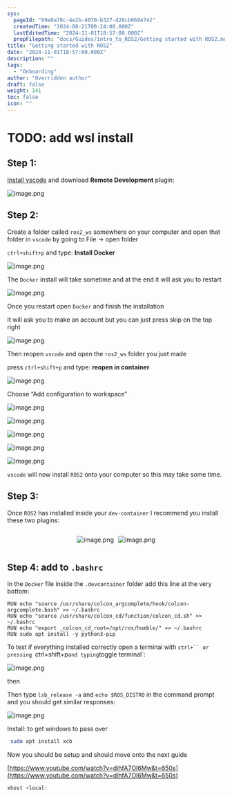 ```yaml
---
sys:
  pageId: "89e0a78c-4e2b-4070-b327-d28cb0694742"
  createdTime: "2024-08-21T00:24:00.000Z"
  lastEditedTime: "2024-11-01T18:57:00.000Z"
  propFilepath: "docs/Guides/intro_to_ROS2/Getting started with ROS2.md"
title: "Getting started with ROS2"
date: "2024-11-01T18:57:00.000Z"
description: ""
tags:
  - "Onboarding"
author: "Overridden author"
draft: false
weight: 141
toc: false
icon: ""
---
```


# TODO: add wsl install

## Step 1:

[Install vscode](https://code.visualstudio.com/download) and download **Remote Development** plugin:

![image.png](https://prod-files-secure.s3.us-west-2.amazonaws.com/d518164a-d88e-44d1-a4ee-3adb3bd8bce0/efb52993-1881-4a40-b95e-6f020334f022/image.png?X-Amz-Algorithm=AWS4-HMAC-SHA256&X-Amz-Content-Sha256=UNSIGNED-PAYLOAD&X-Amz-Credential=ASIAZI2LB466UK7HHBHY%2F20250227%2Fus-west-2%2Fs3%2Faws4_request&X-Amz-Date=20250227T220734Z&X-Amz-Expires=3600&X-Amz-Security-Token=IQoJb3JpZ2luX2VjEEYaCXVzLXdlc3QtMiJIMEYCIQDAcM%2Bz4AmwsfZQbgrV87Ty1F2nSJQd0nnDa%2FiNtiieywIhAJp2JOBY6izn0pIwdtujP92A8vGdpVkLCanyvJ1gcHmFKv8DCH8QABoMNjM3NDIzMTgzODA1Igx8cKE2elUHb2ToA68q3ANKH5QyP%2BhHRZ8VVyqQEMutpN9cL7xzeTriFYm%2Bdy2rrI1BWMCBMD0KrXrKJSWLNmVXT6Pw%2BV06KGOKx2Azrp5ybgm6oGZRK337YVPvKk1DQ0DkGfxCPDeyy%2BiEP%2BqSgYYh42gtOPgh67GhBprVvc%2FoxobSwEDojEw8%2B%2BTa1TJhDwxEai2t%2BhPydZHVyhhBKR8wbHnatoDzG9sgwvyllWie4QPXiQx8aeZLzoPgpRDu8c0U%2Fmd%2BqFQ2psPT%2F2BK3b1pS%2BjL7Ksi2%2FNAzWSbUUsb5iGZne%2Frq275OhlyIoNDwREZzs%2FFtLHnUHGeRZ57DSFxkWFyTn6Kbo%2F3NsUg6r1C8vcvjPl7Vsvm07oYTC%2BGFpxPj18d%2FoYb6dJ3S7C3KDQCzbqSpvvTWjNvfIm6ThUyZ3VSlmcESkwsUql5CMXS%2FdgmtJABUUkQ9xT%2FyEKT8cdGwhZkbDfaO3RyKk6fRxUh0wyazY2lacYXwjw0EDsN1PaAz73Me6znXhjLPOuyOq39fa7M30ITkhrA31Cq8JZOiSOxFZ%2BqLuwESTIt3%2BpA6KnR%2FU%2BqECA2e8oVnaYPSihvhr6Fb8AA%2Biu723wB19M8nipF%2BDWHVSRZkSOeOn4lQ69E3WSlceH%2FTWw%2BAzDzu4O%2BBjqkAfBwwCyYNmPhdjQw6QKEWUviRFVIWKJk7eQlGsOi%2BgZDuyafORbiGuKCAtDl0S1tB4TITI%2F5UpzRqm0YeCcnMfmwp3WShATg3v7gIT0bWcEmalIzkTNvflCcUhkuS8xEpD2VE8gLfQ1fwZ%2BDFSJTf6unTiRLK96zai75LmDIc%2F3UNaMWV0u1ac9bNirtSVafZ%2BH4h2XoOWzVgvcbR9naQJHydnet&X-Amz-Signature=da031e9e65393266665e216698921eb9e63b221ac63fc801fd9e5130697ae494&X-Amz-SignedHeaders=host&x-id=GetObject)

## Step 2:

Create a folder called `ros2_ws` somewhere on your computer and open that folder in `vscode` by going to File → open folder 

`ctrl+shift+p` and type: **Install Docker**

![image.png](https://prod-files-secure.s3.us-west-2.amazonaws.com/d518164a-d88e-44d1-a4ee-3adb3bd8bce0/2269dc0e-1cd5-47ff-bceb-c04ad9b2eab0/image.png?X-Amz-Algorithm=AWS4-HMAC-SHA256&X-Amz-Content-Sha256=UNSIGNED-PAYLOAD&X-Amz-Credential=ASIAZI2LB466UK7HHBHY%2F20250227%2Fus-west-2%2Fs3%2Faws4_request&X-Amz-Date=20250227T220734Z&X-Amz-Expires=3600&X-Amz-Security-Token=IQoJb3JpZ2luX2VjEEYaCXVzLXdlc3QtMiJIMEYCIQDAcM%2Bz4AmwsfZQbgrV87Ty1F2nSJQd0nnDa%2FiNtiieywIhAJp2JOBY6izn0pIwdtujP92A8vGdpVkLCanyvJ1gcHmFKv8DCH8QABoMNjM3NDIzMTgzODA1Igx8cKE2elUHb2ToA68q3ANKH5QyP%2BhHRZ8VVyqQEMutpN9cL7xzeTriFYm%2Bdy2rrI1BWMCBMD0KrXrKJSWLNmVXT6Pw%2BV06KGOKx2Azrp5ybgm6oGZRK337YVPvKk1DQ0DkGfxCPDeyy%2BiEP%2BqSgYYh42gtOPgh67GhBprVvc%2FoxobSwEDojEw8%2B%2BTa1TJhDwxEai2t%2BhPydZHVyhhBKR8wbHnatoDzG9sgwvyllWie4QPXiQx8aeZLzoPgpRDu8c0U%2Fmd%2BqFQ2psPT%2F2BK3b1pS%2BjL7Ksi2%2FNAzWSbUUsb5iGZne%2Frq275OhlyIoNDwREZzs%2FFtLHnUHGeRZ57DSFxkWFyTn6Kbo%2F3NsUg6r1C8vcvjPl7Vsvm07oYTC%2BGFpxPj18d%2FoYb6dJ3S7C3KDQCzbqSpvvTWjNvfIm6ThUyZ3VSlmcESkwsUql5CMXS%2FdgmtJABUUkQ9xT%2FyEKT8cdGwhZkbDfaO3RyKk6fRxUh0wyazY2lacYXwjw0EDsN1PaAz73Me6znXhjLPOuyOq39fa7M30ITkhrA31Cq8JZOiSOxFZ%2BqLuwESTIt3%2BpA6KnR%2FU%2BqECA2e8oVnaYPSihvhr6Fb8AA%2Biu723wB19M8nipF%2BDWHVSRZkSOeOn4lQ69E3WSlceH%2FTWw%2BAzDzu4O%2BBjqkAfBwwCyYNmPhdjQw6QKEWUviRFVIWKJk7eQlGsOi%2BgZDuyafORbiGuKCAtDl0S1tB4TITI%2F5UpzRqm0YeCcnMfmwp3WShATg3v7gIT0bWcEmalIzkTNvflCcUhkuS8xEpD2VE8gLfQ1fwZ%2BDFSJTf6unTiRLK96zai75LmDIc%2F3UNaMWV0u1ac9bNirtSVafZ%2BH4h2XoOWzVgvcbR9naQJHydnet&X-Amz-Signature=7786d92b864440a129a21b718708d8205d53922e648081b1a225837e23c4dab8&X-Amz-SignedHeaders=host&x-id=GetObject)

The `Docker` install will take sometime and at the end it will ask you to restart

![image.png](https://prod-files-secure.s3.us-west-2.amazonaws.com/d518164a-d88e-44d1-a4ee-3adb3bd8bce0/ed233f78-be33-4b1f-b89c-9c346c0e961e/image.png?X-Amz-Algorithm=AWS4-HMAC-SHA256&X-Amz-Content-Sha256=UNSIGNED-PAYLOAD&X-Amz-Credential=ASIAZI2LB466UK7HHBHY%2F20250227%2Fus-west-2%2Fs3%2Faws4_request&X-Amz-Date=20250227T220734Z&X-Amz-Expires=3600&X-Amz-Security-Token=IQoJb3JpZ2luX2VjEEYaCXVzLXdlc3QtMiJIMEYCIQDAcM%2Bz4AmwsfZQbgrV87Ty1F2nSJQd0nnDa%2FiNtiieywIhAJp2JOBY6izn0pIwdtujP92A8vGdpVkLCanyvJ1gcHmFKv8DCH8QABoMNjM3NDIzMTgzODA1Igx8cKE2elUHb2ToA68q3ANKH5QyP%2BhHRZ8VVyqQEMutpN9cL7xzeTriFYm%2Bdy2rrI1BWMCBMD0KrXrKJSWLNmVXT6Pw%2BV06KGOKx2Azrp5ybgm6oGZRK337YVPvKk1DQ0DkGfxCPDeyy%2BiEP%2BqSgYYh42gtOPgh67GhBprVvc%2FoxobSwEDojEw8%2B%2BTa1TJhDwxEai2t%2BhPydZHVyhhBKR8wbHnatoDzG9sgwvyllWie4QPXiQx8aeZLzoPgpRDu8c0U%2Fmd%2BqFQ2psPT%2F2BK3b1pS%2BjL7Ksi2%2FNAzWSbUUsb5iGZne%2Frq275OhlyIoNDwREZzs%2FFtLHnUHGeRZ57DSFxkWFyTn6Kbo%2F3NsUg6r1C8vcvjPl7Vsvm07oYTC%2BGFpxPj18d%2FoYb6dJ3S7C3KDQCzbqSpvvTWjNvfIm6ThUyZ3VSlmcESkwsUql5CMXS%2FdgmtJABUUkQ9xT%2FyEKT8cdGwhZkbDfaO3RyKk6fRxUh0wyazY2lacYXwjw0EDsN1PaAz73Me6znXhjLPOuyOq39fa7M30ITkhrA31Cq8JZOiSOxFZ%2BqLuwESTIt3%2BpA6KnR%2FU%2BqECA2e8oVnaYPSihvhr6Fb8AA%2Biu723wB19M8nipF%2BDWHVSRZkSOeOn4lQ69E3WSlceH%2FTWw%2BAzDzu4O%2BBjqkAfBwwCyYNmPhdjQw6QKEWUviRFVIWKJk7eQlGsOi%2BgZDuyafORbiGuKCAtDl0S1tB4TITI%2F5UpzRqm0YeCcnMfmwp3WShATg3v7gIT0bWcEmalIzkTNvflCcUhkuS8xEpD2VE8gLfQ1fwZ%2BDFSJTf6unTiRLK96zai75LmDIc%2F3UNaMWV0u1ac9bNirtSVafZ%2BH4h2XoOWzVgvcbR9naQJHydnet&X-Amz-Signature=eeb811dfcbbb2474b9b677595f4b8164aa1e44ef3c23c65977213bd2fe1b99f6&X-Amz-SignedHeaders=host&x-id=GetObject)

Once you restart open `Docker` and finish the installation

It will ask you to make an account but you can just press skip on the top right

![image.png](https://prod-files-secure.s3.us-west-2.amazonaws.com/d518164a-d88e-44d1-a4ee-3adb3bd8bce0/21010ad9-1659-4fd9-9f59-9932a09b2a3d/image.png?X-Amz-Algorithm=AWS4-HMAC-SHA256&X-Amz-Content-Sha256=UNSIGNED-PAYLOAD&X-Amz-Credential=ASIAZI2LB466UK7HHBHY%2F20250227%2Fus-west-2%2Fs3%2Faws4_request&X-Amz-Date=20250227T220734Z&X-Amz-Expires=3600&X-Amz-Security-Token=IQoJb3JpZ2luX2VjEEYaCXVzLXdlc3QtMiJIMEYCIQDAcM%2Bz4AmwsfZQbgrV87Ty1F2nSJQd0nnDa%2FiNtiieywIhAJp2JOBY6izn0pIwdtujP92A8vGdpVkLCanyvJ1gcHmFKv8DCH8QABoMNjM3NDIzMTgzODA1Igx8cKE2elUHb2ToA68q3ANKH5QyP%2BhHRZ8VVyqQEMutpN9cL7xzeTriFYm%2Bdy2rrI1BWMCBMD0KrXrKJSWLNmVXT6Pw%2BV06KGOKx2Azrp5ybgm6oGZRK337YVPvKk1DQ0DkGfxCPDeyy%2BiEP%2BqSgYYh42gtOPgh67GhBprVvc%2FoxobSwEDojEw8%2B%2BTa1TJhDwxEai2t%2BhPydZHVyhhBKR8wbHnatoDzG9sgwvyllWie4QPXiQx8aeZLzoPgpRDu8c0U%2Fmd%2BqFQ2psPT%2F2BK3b1pS%2BjL7Ksi2%2FNAzWSbUUsb5iGZne%2Frq275OhlyIoNDwREZzs%2FFtLHnUHGeRZ57DSFxkWFyTn6Kbo%2F3NsUg6r1C8vcvjPl7Vsvm07oYTC%2BGFpxPj18d%2FoYb6dJ3S7C3KDQCzbqSpvvTWjNvfIm6ThUyZ3VSlmcESkwsUql5CMXS%2FdgmtJABUUkQ9xT%2FyEKT8cdGwhZkbDfaO3RyKk6fRxUh0wyazY2lacYXwjw0EDsN1PaAz73Me6znXhjLPOuyOq39fa7M30ITkhrA31Cq8JZOiSOxFZ%2BqLuwESTIt3%2BpA6KnR%2FU%2BqECA2e8oVnaYPSihvhr6Fb8AA%2Biu723wB19M8nipF%2BDWHVSRZkSOeOn4lQ69E3WSlceH%2FTWw%2BAzDzu4O%2BBjqkAfBwwCyYNmPhdjQw6QKEWUviRFVIWKJk7eQlGsOi%2BgZDuyafORbiGuKCAtDl0S1tB4TITI%2F5UpzRqm0YeCcnMfmwp3WShATg3v7gIT0bWcEmalIzkTNvflCcUhkuS8xEpD2VE8gLfQ1fwZ%2BDFSJTf6unTiRLK96zai75LmDIc%2F3UNaMWV0u1ac9bNirtSVafZ%2BH4h2XoOWzVgvcbR9naQJHydnet&X-Amz-Signature=e1c3743aa261110b0ca11839fb8a8cd515a662ffb67d6a96dcf204aa05d2574b&X-Amz-SignedHeaders=host&x-id=GetObject)

Then reopen `vscode` and open the `ros2_ws` folder you just made

press `ctrl+shift+p` and type: **reopen in container**

![image.png](https://prod-files-secure.s3.us-west-2.amazonaws.com/d518164a-d88e-44d1-a4ee-3adb3bd8bce0/4e93b8c2-41ad-488c-8095-c74205196118/image.png?X-Amz-Algorithm=AWS4-HMAC-SHA256&X-Amz-Content-Sha256=UNSIGNED-PAYLOAD&X-Amz-Credential=ASIAZI2LB466UK7HHBHY%2F20250227%2Fus-west-2%2Fs3%2Faws4_request&X-Amz-Date=20250227T220734Z&X-Amz-Expires=3600&X-Amz-Security-Token=IQoJb3JpZ2luX2VjEEYaCXVzLXdlc3QtMiJIMEYCIQDAcM%2Bz4AmwsfZQbgrV87Ty1F2nSJQd0nnDa%2FiNtiieywIhAJp2JOBY6izn0pIwdtujP92A8vGdpVkLCanyvJ1gcHmFKv8DCH8QABoMNjM3NDIzMTgzODA1Igx8cKE2elUHb2ToA68q3ANKH5QyP%2BhHRZ8VVyqQEMutpN9cL7xzeTriFYm%2Bdy2rrI1BWMCBMD0KrXrKJSWLNmVXT6Pw%2BV06KGOKx2Azrp5ybgm6oGZRK337YVPvKk1DQ0DkGfxCPDeyy%2BiEP%2BqSgYYh42gtOPgh67GhBprVvc%2FoxobSwEDojEw8%2B%2BTa1TJhDwxEai2t%2BhPydZHVyhhBKR8wbHnatoDzG9sgwvyllWie4QPXiQx8aeZLzoPgpRDu8c0U%2Fmd%2BqFQ2psPT%2F2BK3b1pS%2BjL7Ksi2%2FNAzWSbUUsb5iGZne%2Frq275OhlyIoNDwREZzs%2FFtLHnUHGeRZ57DSFxkWFyTn6Kbo%2F3NsUg6r1C8vcvjPl7Vsvm07oYTC%2BGFpxPj18d%2FoYb6dJ3S7C3KDQCzbqSpvvTWjNvfIm6ThUyZ3VSlmcESkwsUql5CMXS%2FdgmtJABUUkQ9xT%2FyEKT8cdGwhZkbDfaO3RyKk6fRxUh0wyazY2lacYXwjw0EDsN1PaAz73Me6znXhjLPOuyOq39fa7M30ITkhrA31Cq8JZOiSOxFZ%2BqLuwESTIt3%2BpA6KnR%2FU%2BqECA2e8oVnaYPSihvhr6Fb8AA%2Biu723wB19M8nipF%2BDWHVSRZkSOeOn4lQ69E3WSlceH%2FTWw%2BAzDzu4O%2BBjqkAfBwwCyYNmPhdjQw6QKEWUviRFVIWKJk7eQlGsOi%2BgZDuyafORbiGuKCAtDl0S1tB4TITI%2F5UpzRqm0YeCcnMfmwp3WShATg3v7gIT0bWcEmalIzkTNvflCcUhkuS8xEpD2VE8gLfQ1fwZ%2BDFSJTf6unTiRLK96zai75LmDIc%2F3UNaMWV0u1ac9bNirtSVafZ%2BH4h2XoOWzVgvcbR9naQJHydnet&X-Amz-Signature=3898acd7757f86dee6d9c13fc3d77bf84ed4432e6748b6f0877d89a2d0c2ca08&X-Amz-SignedHeaders=host&x-id=GetObject)

Choose “Add configuration to workspace”

![image.png](https://prod-files-secure.s3.us-west-2.amazonaws.com/d518164a-d88e-44d1-a4ee-3adb3bd8bce0/9560b282-5060-4989-ba37-97e7b2c22476/image.png?X-Amz-Algorithm=AWS4-HMAC-SHA256&X-Amz-Content-Sha256=UNSIGNED-PAYLOAD&X-Amz-Credential=ASIAZI2LB466UK7HHBHY%2F20250227%2Fus-west-2%2Fs3%2Faws4_request&X-Amz-Date=20250227T220734Z&X-Amz-Expires=3600&X-Amz-Security-Token=IQoJb3JpZ2luX2VjEEYaCXVzLXdlc3QtMiJIMEYCIQDAcM%2Bz4AmwsfZQbgrV87Ty1F2nSJQd0nnDa%2FiNtiieywIhAJp2JOBY6izn0pIwdtujP92A8vGdpVkLCanyvJ1gcHmFKv8DCH8QABoMNjM3NDIzMTgzODA1Igx8cKE2elUHb2ToA68q3ANKH5QyP%2BhHRZ8VVyqQEMutpN9cL7xzeTriFYm%2Bdy2rrI1BWMCBMD0KrXrKJSWLNmVXT6Pw%2BV06KGOKx2Azrp5ybgm6oGZRK337YVPvKk1DQ0DkGfxCPDeyy%2BiEP%2BqSgYYh42gtOPgh67GhBprVvc%2FoxobSwEDojEw8%2B%2BTa1TJhDwxEai2t%2BhPydZHVyhhBKR8wbHnatoDzG9sgwvyllWie4QPXiQx8aeZLzoPgpRDu8c0U%2Fmd%2BqFQ2psPT%2F2BK3b1pS%2BjL7Ksi2%2FNAzWSbUUsb5iGZne%2Frq275OhlyIoNDwREZzs%2FFtLHnUHGeRZ57DSFxkWFyTn6Kbo%2F3NsUg6r1C8vcvjPl7Vsvm07oYTC%2BGFpxPj18d%2FoYb6dJ3S7C3KDQCzbqSpvvTWjNvfIm6ThUyZ3VSlmcESkwsUql5CMXS%2FdgmtJABUUkQ9xT%2FyEKT8cdGwhZkbDfaO3RyKk6fRxUh0wyazY2lacYXwjw0EDsN1PaAz73Me6znXhjLPOuyOq39fa7M30ITkhrA31Cq8JZOiSOxFZ%2BqLuwESTIt3%2BpA6KnR%2FU%2BqECA2e8oVnaYPSihvhr6Fb8AA%2Biu723wB19M8nipF%2BDWHVSRZkSOeOn4lQ69E3WSlceH%2FTWw%2BAzDzu4O%2BBjqkAfBwwCyYNmPhdjQw6QKEWUviRFVIWKJk7eQlGsOi%2BgZDuyafORbiGuKCAtDl0S1tB4TITI%2F5UpzRqm0YeCcnMfmwp3WShATg3v7gIT0bWcEmalIzkTNvflCcUhkuS8xEpD2VE8gLfQ1fwZ%2BDFSJTf6unTiRLK96zai75LmDIc%2F3UNaMWV0u1ac9bNirtSVafZ%2BH4h2XoOWzVgvcbR9naQJHydnet&X-Amz-Signature=fa470da6e2039e1cb3e578974d9e21627c354b8b11a44441f25bad77ace4d69d&X-Amz-SignedHeaders=host&x-id=GetObject)

![image.png](https://prod-files-secure.s3.us-west-2.amazonaws.com/d518164a-d88e-44d1-a4ee-3adb3bd8bce0/2ee63f81-886b-48e8-a553-dc6e5eac99e4/image.png?X-Amz-Algorithm=AWS4-HMAC-SHA256&X-Amz-Content-Sha256=UNSIGNED-PAYLOAD&X-Amz-Credential=ASIAZI2LB466UK7HHBHY%2F20250227%2Fus-west-2%2Fs3%2Faws4_request&X-Amz-Date=20250227T220734Z&X-Amz-Expires=3600&X-Amz-Security-Token=IQoJb3JpZ2luX2VjEEYaCXVzLXdlc3QtMiJIMEYCIQDAcM%2Bz4AmwsfZQbgrV87Ty1F2nSJQd0nnDa%2FiNtiieywIhAJp2JOBY6izn0pIwdtujP92A8vGdpVkLCanyvJ1gcHmFKv8DCH8QABoMNjM3NDIzMTgzODA1Igx8cKE2elUHb2ToA68q3ANKH5QyP%2BhHRZ8VVyqQEMutpN9cL7xzeTriFYm%2Bdy2rrI1BWMCBMD0KrXrKJSWLNmVXT6Pw%2BV06KGOKx2Azrp5ybgm6oGZRK337YVPvKk1DQ0DkGfxCPDeyy%2BiEP%2BqSgYYh42gtOPgh67GhBprVvc%2FoxobSwEDojEw8%2B%2BTa1TJhDwxEai2t%2BhPydZHVyhhBKR8wbHnatoDzG9sgwvyllWie4QPXiQx8aeZLzoPgpRDu8c0U%2Fmd%2BqFQ2psPT%2F2BK3b1pS%2BjL7Ksi2%2FNAzWSbUUsb5iGZne%2Frq275OhlyIoNDwREZzs%2FFtLHnUHGeRZ57DSFxkWFyTn6Kbo%2F3NsUg6r1C8vcvjPl7Vsvm07oYTC%2BGFpxPj18d%2FoYb6dJ3S7C3KDQCzbqSpvvTWjNvfIm6ThUyZ3VSlmcESkwsUql5CMXS%2FdgmtJABUUkQ9xT%2FyEKT8cdGwhZkbDfaO3RyKk6fRxUh0wyazY2lacYXwjw0EDsN1PaAz73Me6znXhjLPOuyOq39fa7M30ITkhrA31Cq8JZOiSOxFZ%2BqLuwESTIt3%2BpA6KnR%2FU%2BqECA2e8oVnaYPSihvhr6Fb8AA%2Biu723wB19M8nipF%2BDWHVSRZkSOeOn4lQ69E3WSlceH%2FTWw%2BAzDzu4O%2BBjqkAfBwwCyYNmPhdjQw6QKEWUviRFVIWKJk7eQlGsOi%2BgZDuyafORbiGuKCAtDl0S1tB4TITI%2F5UpzRqm0YeCcnMfmwp3WShATg3v7gIT0bWcEmalIzkTNvflCcUhkuS8xEpD2VE8gLfQ1fwZ%2BDFSJTf6unTiRLK96zai75LmDIc%2F3UNaMWV0u1ac9bNirtSVafZ%2BH4h2XoOWzVgvcbR9naQJHydnet&X-Amz-Signature=f2a46c6aea58148bfece4fe512e70d9662d85f61994064fec33bf86daa83aec5&X-Amz-SignedHeaders=host&x-id=GetObject)

![image.png](https://prod-files-secure.s3.us-west-2.amazonaws.com/d518164a-d88e-44d1-a4ee-3adb3bd8bce0/ae1580b2-b048-407e-aed9-b584224a7a04/image.png?X-Amz-Algorithm=AWS4-HMAC-SHA256&X-Amz-Content-Sha256=UNSIGNED-PAYLOAD&X-Amz-Credential=ASIAZI2LB466UK7HHBHY%2F20250227%2Fus-west-2%2Fs3%2Faws4_request&X-Amz-Date=20250227T220734Z&X-Amz-Expires=3600&X-Amz-Security-Token=IQoJb3JpZ2luX2VjEEYaCXVzLXdlc3QtMiJIMEYCIQDAcM%2Bz4AmwsfZQbgrV87Ty1F2nSJQd0nnDa%2FiNtiieywIhAJp2JOBY6izn0pIwdtujP92A8vGdpVkLCanyvJ1gcHmFKv8DCH8QABoMNjM3NDIzMTgzODA1Igx8cKE2elUHb2ToA68q3ANKH5QyP%2BhHRZ8VVyqQEMutpN9cL7xzeTriFYm%2Bdy2rrI1BWMCBMD0KrXrKJSWLNmVXT6Pw%2BV06KGOKx2Azrp5ybgm6oGZRK337YVPvKk1DQ0DkGfxCPDeyy%2BiEP%2BqSgYYh42gtOPgh67GhBprVvc%2FoxobSwEDojEw8%2B%2BTa1TJhDwxEai2t%2BhPydZHVyhhBKR8wbHnatoDzG9sgwvyllWie4QPXiQx8aeZLzoPgpRDu8c0U%2Fmd%2BqFQ2psPT%2F2BK3b1pS%2BjL7Ksi2%2FNAzWSbUUsb5iGZne%2Frq275OhlyIoNDwREZzs%2FFtLHnUHGeRZ57DSFxkWFyTn6Kbo%2F3NsUg6r1C8vcvjPl7Vsvm07oYTC%2BGFpxPj18d%2FoYb6dJ3S7C3KDQCzbqSpvvTWjNvfIm6ThUyZ3VSlmcESkwsUql5CMXS%2FdgmtJABUUkQ9xT%2FyEKT8cdGwhZkbDfaO3RyKk6fRxUh0wyazY2lacYXwjw0EDsN1PaAz73Me6znXhjLPOuyOq39fa7M30ITkhrA31Cq8JZOiSOxFZ%2BqLuwESTIt3%2BpA6KnR%2FU%2BqECA2e8oVnaYPSihvhr6Fb8AA%2Biu723wB19M8nipF%2BDWHVSRZkSOeOn4lQ69E3WSlceH%2FTWw%2BAzDzu4O%2BBjqkAfBwwCyYNmPhdjQw6QKEWUviRFVIWKJk7eQlGsOi%2BgZDuyafORbiGuKCAtDl0S1tB4TITI%2F5UpzRqm0YeCcnMfmwp3WShATg3v7gIT0bWcEmalIzkTNvflCcUhkuS8xEpD2VE8gLfQ1fwZ%2BDFSJTf6unTiRLK96zai75LmDIc%2F3UNaMWV0u1ac9bNirtSVafZ%2BH4h2XoOWzVgvcbR9naQJHydnet&X-Amz-Signature=9c6eaf1e0f8522255bc7a512a1fa6ba2044c3f99beb60a71f6914ee28ddbf242&X-Amz-SignedHeaders=host&x-id=GetObject)

![image.png](https://prod-files-secure.s3.us-west-2.amazonaws.com/d518164a-d88e-44d1-a4ee-3adb3bd8bce0/53255b28-f75e-430f-b9e3-c0ac8577e42b/image.png?X-Amz-Algorithm=AWS4-HMAC-SHA256&X-Amz-Content-Sha256=UNSIGNED-PAYLOAD&X-Amz-Credential=ASIAZI2LB466UK7HHBHY%2F20250227%2Fus-west-2%2Fs3%2Faws4_request&X-Amz-Date=20250227T220734Z&X-Amz-Expires=3600&X-Amz-Security-Token=IQoJb3JpZ2luX2VjEEYaCXVzLXdlc3QtMiJIMEYCIQDAcM%2Bz4AmwsfZQbgrV87Ty1F2nSJQd0nnDa%2FiNtiieywIhAJp2JOBY6izn0pIwdtujP92A8vGdpVkLCanyvJ1gcHmFKv8DCH8QABoMNjM3NDIzMTgzODA1Igx8cKE2elUHb2ToA68q3ANKH5QyP%2BhHRZ8VVyqQEMutpN9cL7xzeTriFYm%2Bdy2rrI1BWMCBMD0KrXrKJSWLNmVXT6Pw%2BV06KGOKx2Azrp5ybgm6oGZRK337YVPvKk1DQ0DkGfxCPDeyy%2BiEP%2BqSgYYh42gtOPgh67GhBprVvc%2FoxobSwEDojEw8%2B%2BTa1TJhDwxEai2t%2BhPydZHVyhhBKR8wbHnatoDzG9sgwvyllWie4QPXiQx8aeZLzoPgpRDu8c0U%2Fmd%2BqFQ2psPT%2F2BK3b1pS%2BjL7Ksi2%2FNAzWSbUUsb5iGZne%2Frq275OhlyIoNDwREZzs%2FFtLHnUHGeRZ57DSFxkWFyTn6Kbo%2F3NsUg6r1C8vcvjPl7Vsvm07oYTC%2BGFpxPj18d%2FoYb6dJ3S7C3KDQCzbqSpvvTWjNvfIm6ThUyZ3VSlmcESkwsUql5CMXS%2FdgmtJABUUkQ9xT%2FyEKT8cdGwhZkbDfaO3RyKk6fRxUh0wyazY2lacYXwjw0EDsN1PaAz73Me6znXhjLPOuyOq39fa7M30ITkhrA31Cq8JZOiSOxFZ%2BqLuwESTIt3%2BpA6KnR%2FU%2BqECA2e8oVnaYPSihvhr6Fb8AA%2Biu723wB19M8nipF%2BDWHVSRZkSOeOn4lQ69E3WSlceH%2FTWw%2BAzDzu4O%2BBjqkAfBwwCyYNmPhdjQw6QKEWUviRFVIWKJk7eQlGsOi%2BgZDuyafORbiGuKCAtDl0S1tB4TITI%2F5UpzRqm0YeCcnMfmwp3WShATg3v7gIT0bWcEmalIzkTNvflCcUhkuS8xEpD2VE8gLfQ1fwZ%2BDFSJTf6unTiRLK96zai75LmDIc%2F3UNaMWV0u1ac9bNirtSVafZ%2BH4h2XoOWzVgvcbR9naQJHydnet&X-Amz-Signature=51bc002cee6f911ff2d315bf4a4daabdd9b5130c7f54697fc8167f1e12937705&X-Amz-SignedHeaders=host&x-id=GetObject)

![image.png](https://prod-files-secure.s3.us-west-2.amazonaws.com/d518164a-d88e-44d1-a4ee-3adb3bd8bce0/7c562767-5af9-4ffb-97d1-327bcdf4ee00/image.png?X-Amz-Algorithm=AWS4-HMAC-SHA256&X-Amz-Content-Sha256=UNSIGNED-PAYLOAD&X-Amz-Credential=ASIAZI2LB466UK7HHBHY%2F20250227%2Fus-west-2%2Fs3%2Faws4_request&X-Amz-Date=20250227T220734Z&X-Amz-Expires=3600&X-Amz-Security-Token=IQoJb3JpZ2luX2VjEEYaCXVzLXdlc3QtMiJIMEYCIQDAcM%2Bz4AmwsfZQbgrV87Ty1F2nSJQd0nnDa%2FiNtiieywIhAJp2JOBY6izn0pIwdtujP92A8vGdpVkLCanyvJ1gcHmFKv8DCH8QABoMNjM3NDIzMTgzODA1Igx8cKE2elUHb2ToA68q3ANKH5QyP%2BhHRZ8VVyqQEMutpN9cL7xzeTriFYm%2Bdy2rrI1BWMCBMD0KrXrKJSWLNmVXT6Pw%2BV06KGOKx2Azrp5ybgm6oGZRK337YVPvKk1DQ0DkGfxCPDeyy%2BiEP%2BqSgYYh42gtOPgh67GhBprVvc%2FoxobSwEDojEw8%2B%2BTa1TJhDwxEai2t%2BhPydZHVyhhBKR8wbHnatoDzG9sgwvyllWie4QPXiQx8aeZLzoPgpRDu8c0U%2Fmd%2BqFQ2psPT%2F2BK3b1pS%2BjL7Ksi2%2FNAzWSbUUsb5iGZne%2Frq275OhlyIoNDwREZzs%2FFtLHnUHGeRZ57DSFxkWFyTn6Kbo%2F3NsUg6r1C8vcvjPl7Vsvm07oYTC%2BGFpxPj18d%2FoYb6dJ3S7C3KDQCzbqSpvvTWjNvfIm6ThUyZ3VSlmcESkwsUql5CMXS%2FdgmtJABUUkQ9xT%2FyEKT8cdGwhZkbDfaO3RyKk6fRxUh0wyazY2lacYXwjw0EDsN1PaAz73Me6znXhjLPOuyOq39fa7M30ITkhrA31Cq8JZOiSOxFZ%2BqLuwESTIt3%2BpA6KnR%2FU%2BqECA2e8oVnaYPSihvhr6Fb8AA%2Biu723wB19M8nipF%2BDWHVSRZkSOeOn4lQ69E3WSlceH%2FTWw%2BAzDzu4O%2BBjqkAfBwwCyYNmPhdjQw6QKEWUviRFVIWKJk7eQlGsOi%2BgZDuyafORbiGuKCAtDl0S1tB4TITI%2F5UpzRqm0YeCcnMfmwp3WShATg3v7gIT0bWcEmalIzkTNvflCcUhkuS8xEpD2VE8gLfQ1fwZ%2BDFSJTf6unTiRLK96zai75LmDIc%2F3UNaMWV0u1ac9bNirtSVafZ%2BH4h2XoOWzVgvcbR9naQJHydnet&X-Amz-Signature=ee3915ffc94077dcc9f6dfea17964ad4e083c7b18e815938b19cb0a4bf7676ae&X-Amz-SignedHeaders=host&x-id=GetObject)

`vscode` will now install `ROS2` onto your computer so this may take some time.

## Step 3:

Once `ROS2` has installed inside your `dev-container` I recommend you install these two plugins:

<div style="display: flex;flex-direction: row; column-gap:10px; max-width: 630px;justify-content: center;">
<div>

![image.png](https://prod-files-secure.s3.us-west-2.amazonaws.com/d518164a-d88e-44d1-a4ee-3adb3bd8bce0/3fc3d550-5a54-4ba1-ba6b-faa01cdb7369/image.png?X-Amz-Algorithm=AWS4-HMAC-SHA256&X-Amz-Content-Sha256=UNSIGNED-PAYLOAD&X-Amz-Credential=ASIAZI2LB466VJVRT7AM%2F20250227%2Fus-west-2%2Fs3%2Faws4_request&X-Amz-Date=20250227T220736Z&X-Amz-Expires=3600&X-Amz-Security-Token=IQoJb3JpZ2luX2VjEEYaCXVzLXdlc3QtMiJHMEUCIGcUPRkuB5rjL39ML2IAOdBA8zh2sdkjJKfbex4Zys0mAiEA3gQeB%2FF%2BS%2FMHDvnBr5oPS56HfGoKnuZ5OjS5RWEMMTUq%2FwMIfxAAGgw2Mzc0MjMxODM4MDUiDO1kq2CRgyPv%2BjcECCrcA8Bqes7OykhY%2BQ13fL2JW0YDqySzi3zLX7xNwhZwwFIsL7KvVuRCKdj%2FMjEvhFxSUXRAPTs2x%2BMQ47WQl3Sk09AQP4YkX6LS0JjspXIR8kdcelNH%2BG1lEsMh14z8I7E46T2yNMGJg2R9dKhZYI%2BGGJvYdEUb5u2%2F6UA0VWMMN2EmKsPj9a3%2B4eivJl6%2BPCs51olrmdzTySXOpUwKcAgFR9%2FGcmLv%2Bn2bZ7zcVuECRkQ3QeIrUA0KPdLqFDUfD23gnU1qT%2BMJruJwb%2BBPQKH4O0BSmzVdLs2sFjptzUez6iqJQzhuURl1g6tORHBDRPlc8AgZJXqIgBvFz0W8DK5CwIELshKj5usZ17lfryXLypjlQkkABbAdcv4whEoSUdg%2F0mgfV5GGZqnNb1wL0Z%2FD2UdaVShbTKh6OcYEBulX6ADwiiWtPM%2FKShiWfkSZAdLRAidq8Z5Am6Sd9nfENI3Ay0vslsZPlnGaiRjZQEUkPxL1uzG%2F3HB1jUClmFVj2wpQ9SiZYGx3AyS4ScybtS34DZgLV13QCIT8ry3coZ8sAapmSzfBMFVafp7b7hZfdk9Pb90Y7IcRIA59c97In46kq41sANHnicsNzJ7OKfn9ZxWeVWwY1W5gRB7LNMcKMLe7g74GOqUBknoYyP%2BOOg%2FFngXpMpXB9SPb7xd0sW0r%2FIH10JTs0%2BSp8S%2BBiVvOLLXc0waxhgUbkN3ZRcYIykK5rCPFgcyrWQzfL1RUV8rk6GRLPIin362TXZVoh2zqQq%2BFy8OGqkGVCe4r4Kz9eu1%2FAKhZv%2BMehg%2FT2JgPnXxgFMc6X12h%2F07PFOxYNCl6pMHZn5X12A8hrDH%2B46gNASawFHJiJEYkI5EwT%2FCN&X-Amz-Signature=a9451a04e5077b7000f66b820865401c8aaaceafea8818e9cdf9c4e3e386e2a7&X-Amz-SignedHeaders=host&x-id=GetObject)

</div>
<div>

![image.png](https://prod-files-secure.s3.us-west-2.amazonaws.com/d518164a-d88e-44d1-a4ee-3adb3bd8bce0/d994cc66-13c2-4093-a5a3-f84cf4601a82/image.png?X-Amz-Algorithm=AWS4-HMAC-SHA256&X-Amz-Content-Sha256=UNSIGNED-PAYLOAD&X-Amz-Credential=ASIAZI2LB466S4OUD77T%2F20250227%2Fus-west-2%2Fs3%2Faws4_request&X-Amz-Date=20250227T220736Z&X-Amz-Expires=3600&X-Amz-Security-Token=IQoJb3JpZ2luX2VjEEYaCXVzLXdlc3QtMiJGMEQCIGgnnqJ3ePUI8oWK0PN9RIJ5VXCmx5zVA9rjVSYpIuaWAiA%2F2i1qSyaFrd91goZkGkUzjaA2onYSOivh17G0nez0nSr%2FAwh%2FEAAaDDYzNzQyMzE4MzgwNSIMqagMk4JvqhLzYS8qKtwDzFcV2qhxqVBrMpizoaWd4vwTFz91ZHA0zEAoouQQPOYNtwCbAnRTDHdpztsht4TbeTVHDi5xDgS8Jt5ldAGdI5iay2F5z%2F8Hp1bvyZ2mbRBACI7sWvbD6vf9VhtoawG6BVYYDav40XaZ3MKNGl5KKRpCERTVPzmZ4XFg4zyzSAe5evZI1EV5G%2FrSOiuhe5TZwNFqnPhZlYc27jtEx0Nt5V1U%2F9BpDtc6J8cVqJTT3cc9TDkBLq5N5s1jG2is%2FuJNtdkoGZx7K%2F2I8eRm%2Bc1f%2F3SMZOlfM1nJLezOnsq0D7rolTwo8yp3cCdvPeruvfyT9QOW0Yc9ZW9EWu5iDYDHhFKuwLRUvp59j2H7d0s1vcjOnVEnMXTrAo33%2BPaLzayOfa8C%2BGi1s15v49Xue0mVlCCq3OI8PvZp%2FQHVLOt2fT29VpULPzodOIevjU2tbink5VADQVN2blBhrXvYPr2%2FSzYL%2FPYUrp6hNj6Gk3cOXEouXgXEi3VS2FfAGJQJHxkMHUYS3xr6u7FV2BXSOKbHmNo3tgM%2Bxq%2FfojQNH%2BIpgEFNGAwEusBXbwFmRlEuLPL%2FBnL2cgL8hmM%2FLKOKHnAOw%2BdMRNXpAYvSwTIDRNxeAmqX%2FMEWhyJlzbYPH8Qw%2B7uDvgY6pgG%2FVD%2Bmz3ED5LBvmGALFBFEV3bpj%2FAGBn8LFos365RXq1DVLo03o2kw8R%2F%2F2AL8yLOq4n7jnTw95ZT0%2BMJQv3vSTr2Q8%2BWaaiVQIwgwBVd7pOc1LXYTbfht3GnrrfwjC%2BZddQ4NE%2BEnKXpDlcXoe2tkGm9x2NOhVGIyF8zO5dJPAm1f4NQXNb21t9UpGswthDBH9UF0QNlaZcSxgh1%2F%2Bh5CK%2Br16GLn&X-Amz-Signature=1aea4502103715c118aa9b283f1ae20e2ec9e81048b29a935fc766b394c97ad2&X-Amz-SignedHeaders=host&x-id=GetObject)

</div>
</div>

## Step 4: add to `.bashrc`

In the `Docker` file inside the `.devcontainer` folder add this line at the very bottom: 

```docker
RUN echo "source /usr/share/colcon_argcomplete/hook/colcon-argcomplete.bash" >> ~/.bashrc
RUN echo "source /usr/share/colcon_cd/function/colcon_cd.sh" >> ~/.bashrc
RUN echo "export _colcon_cd_root=/opt/ros/humble/" >> ~/.bashrc
RUN sudo apt install -y python3-pip 
```

To test if everything installed correctly open a terminal with `ctrl+`` or pressing `ctrl+shift+p` and typing `toggle terminal`:

![image.png](https://prod-files-secure.s3.us-west-2.amazonaws.com/d518164a-d88e-44d1-a4ee-3adb3bd8bce0/6a4943d8-b04e-4c02-9a58-775f3384d1a5/image.png?X-Amz-Algorithm=AWS4-HMAC-SHA256&X-Amz-Content-Sha256=UNSIGNED-PAYLOAD&X-Amz-Credential=ASIAZI2LB466UK7HHBHY%2F20250227%2Fus-west-2%2Fs3%2Faws4_request&X-Amz-Date=20250227T220734Z&X-Amz-Expires=3600&X-Amz-Security-Token=IQoJb3JpZ2luX2VjEEYaCXVzLXdlc3QtMiJIMEYCIQDAcM%2Bz4AmwsfZQbgrV87Ty1F2nSJQd0nnDa%2FiNtiieywIhAJp2JOBY6izn0pIwdtujP92A8vGdpVkLCanyvJ1gcHmFKv8DCH8QABoMNjM3NDIzMTgzODA1Igx8cKE2elUHb2ToA68q3ANKH5QyP%2BhHRZ8VVyqQEMutpN9cL7xzeTriFYm%2Bdy2rrI1BWMCBMD0KrXrKJSWLNmVXT6Pw%2BV06KGOKx2Azrp5ybgm6oGZRK337YVPvKk1DQ0DkGfxCPDeyy%2BiEP%2BqSgYYh42gtOPgh67GhBprVvc%2FoxobSwEDojEw8%2B%2BTa1TJhDwxEai2t%2BhPydZHVyhhBKR8wbHnatoDzG9sgwvyllWie4QPXiQx8aeZLzoPgpRDu8c0U%2Fmd%2BqFQ2psPT%2F2BK3b1pS%2BjL7Ksi2%2FNAzWSbUUsb5iGZne%2Frq275OhlyIoNDwREZzs%2FFtLHnUHGeRZ57DSFxkWFyTn6Kbo%2F3NsUg6r1C8vcvjPl7Vsvm07oYTC%2BGFpxPj18d%2FoYb6dJ3S7C3KDQCzbqSpvvTWjNvfIm6ThUyZ3VSlmcESkwsUql5CMXS%2FdgmtJABUUkQ9xT%2FyEKT8cdGwhZkbDfaO3RyKk6fRxUh0wyazY2lacYXwjw0EDsN1PaAz73Me6znXhjLPOuyOq39fa7M30ITkhrA31Cq8JZOiSOxFZ%2BqLuwESTIt3%2BpA6KnR%2FU%2BqECA2e8oVnaYPSihvhr6Fb8AA%2Biu723wB19M8nipF%2BDWHVSRZkSOeOn4lQ69E3WSlceH%2FTWw%2BAzDzu4O%2BBjqkAfBwwCyYNmPhdjQw6QKEWUviRFVIWKJk7eQlGsOi%2BgZDuyafORbiGuKCAtDl0S1tB4TITI%2F5UpzRqm0YeCcnMfmwp3WShATg3v7gIT0bWcEmalIzkTNvflCcUhkuS8xEpD2VE8gLfQ1fwZ%2BDFSJTf6unTiRLK96zai75LmDIc%2F3UNaMWV0u1ac9bNirtSVafZ%2BH4h2XoOWzVgvcbR9naQJHydnet&X-Amz-Signature=aca5ff339c5eaf162fa87a830901324c1be0705c7bf3533de6f30b9d0bcec7aa&X-Amz-SignedHeaders=host&x-id=GetObject)

then 

Then type `lsb_release -a` and `echo $ROS_DISTRO` in the command prompt and you should get similar responses:

![image.png](https://prod-files-secure.s3.us-west-2.amazonaws.com/d518164a-d88e-44d1-a4ee-3adb3bd8bce0/3e635dec-a805-4e85-8b9e-d000e5b71a4e/image.png?X-Amz-Algorithm=AWS4-HMAC-SHA256&X-Amz-Content-Sha256=UNSIGNED-PAYLOAD&X-Amz-Credential=ASIAZI2LB466UK7HHBHY%2F20250227%2Fus-west-2%2Fs3%2Faws4_request&X-Amz-Date=20250227T220734Z&X-Amz-Expires=3600&X-Amz-Security-Token=IQoJb3JpZ2luX2VjEEYaCXVzLXdlc3QtMiJIMEYCIQDAcM%2Bz4AmwsfZQbgrV87Ty1F2nSJQd0nnDa%2FiNtiieywIhAJp2JOBY6izn0pIwdtujP92A8vGdpVkLCanyvJ1gcHmFKv8DCH8QABoMNjM3NDIzMTgzODA1Igx8cKE2elUHb2ToA68q3ANKH5QyP%2BhHRZ8VVyqQEMutpN9cL7xzeTriFYm%2Bdy2rrI1BWMCBMD0KrXrKJSWLNmVXT6Pw%2BV06KGOKx2Azrp5ybgm6oGZRK337YVPvKk1DQ0DkGfxCPDeyy%2BiEP%2BqSgYYh42gtOPgh67GhBprVvc%2FoxobSwEDojEw8%2B%2BTa1TJhDwxEai2t%2BhPydZHVyhhBKR8wbHnatoDzG9sgwvyllWie4QPXiQx8aeZLzoPgpRDu8c0U%2Fmd%2BqFQ2psPT%2F2BK3b1pS%2BjL7Ksi2%2FNAzWSbUUsb5iGZne%2Frq275OhlyIoNDwREZzs%2FFtLHnUHGeRZ57DSFxkWFyTn6Kbo%2F3NsUg6r1C8vcvjPl7Vsvm07oYTC%2BGFpxPj18d%2FoYb6dJ3S7C3KDQCzbqSpvvTWjNvfIm6ThUyZ3VSlmcESkwsUql5CMXS%2FdgmtJABUUkQ9xT%2FyEKT8cdGwhZkbDfaO3RyKk6fRxUh0wyazY2lacYXwjw0EDsN1PaAz73Me6znXhjLPOuyOq39fa7M30ITkhrA31Cq8JZOiSOxFZ%2BqLuwESTIt3%2BpA6KnR%2FU%2BqECA2e8oVnaYPSihvhr6Fb8AA%2Biu723wB19M8nipF%2BDWHVSRZkSOeOn4lQ69E3WSlceH%2FTWw%2BAzDzu4O%2BBjqkAfBwwCyYNmPhdjQw6QKEWUviRFVIWKJk7eQlGsOi%2BgZDuyafORbiGuKCAtDl0S1tB4TITI%2F5UpzRqm0YeCcnMfmwp3WShATg3v7gIT0bWcEmalIzkTNvflCcUhkuS8xEpD2VE8gLfQ1fwZ%2BDFSJTf6unTiRLK96zai75LmDIc%2F3UNaMWV0u1ac9bNirtSVafZ%2BH4h2XoOWzVgvcbR9naQJHydnet&X-Amz-Signature=637f7de4c8c47dfb160da629fd24308762db9eafd0fe05d71b8e02b2162fecdf&X-Amz-SignedHeaders=host&x-id=GetObject)

Install:  to get windows to pass over

```bash
 sudo apt install xcb
```

Now you should be setup and should move onto the next guide 

[https://www.youtube.com/watch?v=dihfA7Ol6Mw&t=650s](https://www.youtube.com/watch?v=dihfA7Ol6Mw&t=650s)

```python
xhost +local:
```
